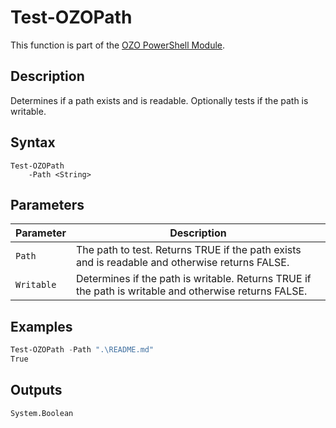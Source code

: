# Test-OZOPath
This function is part of the [OZO PowerShell Module](https://github.com/onezeroone-dev/OZO-PowerShell-Module/blob/main/README.md).

## Description
Determines if a path exists and is readable. Optionally tests if the path is writable.

## Syntax
```
Test-OZOPath
    -Path <String>
```

## Parameters
|Parameter|Description|
|---------|-----------|
|`Path`|The path to test. Returns TRUE if the path exists and is readable and otherwise returns FALSE.|
|`Writable`|Determines if the path is writable. Returns TRUE if the path is writable and otherwise returns FALSE.|

## Examples
```powershell
Test-OZOPath -Path ".\README.md"
True
```

## Outputs
`System.Boolean`
